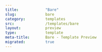 ```yaml
---
title:            "Bare"
slug:             bare
category:         templates
src:              /templates/bare
layout:           preview
type:             template
meta-title:       Bare - Template Preview
migrated:         true
---
```

